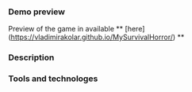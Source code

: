 ### Demo preview ###
Preview of the game in available ** [here] (https://vladimirakolar.github.io/MySurvivalHorror/) **

### Description ###


### Tools and technologes ###